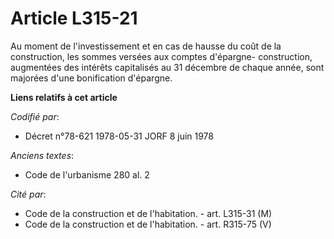 # Article L315-21

Au moment de l'investissement et en cas de hausse du coût de la construction, les sommes versées aux comptes d'épargne-
construction, augmentées des intérêts capitalisés au 31 décembre de chaque année, sont majorées d'une bonification d'épargne.

**Liens relatifs à cet article**

_Codifié par_:

  - Décret n°78-621 1978-05-31 JORF 8 juin 1978

_Anciens textes_:

  - Code de l'urbanisme 280 al. 2

_Cité par_:

  - Code de la construction et de l'habitation. - art. L315-31 (M)
  - Code de la construction et de l'habitation. - art. R315-75 (V)

